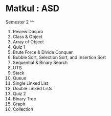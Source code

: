 # Matkul : ASD 
Semester 2 ^^
1. Review Daspro
2. Class & Object
3. Array of Object
4. Quiz 1
5. Brute Force & Divide Conquer
6. Bubble Sort, Selection Sort, and Insertion Sort
7. Sequential & Binary Search
8. UTS
9. Stack
10. Queue
11. Single Linked List
12. Double Linked Lists
13. Quiz 2
14. Binary Tree
15. Graph
16. Collection
